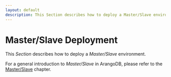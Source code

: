 ```yaml
---
layout: default
description: This Section describes how to deploy a Master/Slave environment
---
```

Master/Slave Deployment
=======================

This _Section_ describes how to deploy a _Master/Slave_ environment.

For a general introduction to _Master/Slave_ in ArangoDB, please refer to the
[Master/Slave](architecture-deploymentmodes-masterslave.html) chapter.
